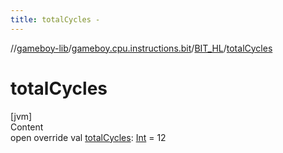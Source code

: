 ```yaml
---
title: totalCycles -
---
```

//[gameboy-lib](../../index.md)/[gameboy.cpu.instructions.bit](../index.md)/[BIT_HL](index.md)/[totalCycles](total-cycles.md)



# totalCycles  
[jvm]  
Content  
open override val [totalCycles](total-cycles.md): [Int](https://kotlinlang.org/api/latest/jvm/stdlib/kotlin/-int/index.html) = 12  



